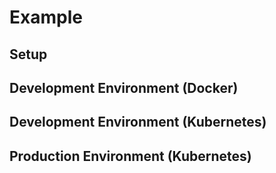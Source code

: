 Example
=======

## Setup

## Development Environment (Docker)

## Development Environment (Kubernetes)

## Production Environment (Kubernetes)

